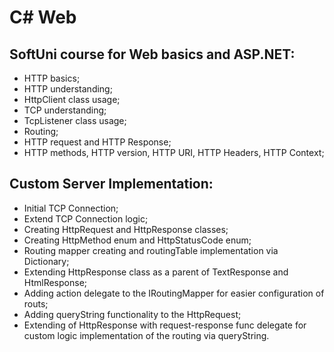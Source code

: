 # C# Web
## SoftUni course for Web basics and ASP.NET:

- HTTP basics;
- HTTP understanding;
- HttpClient class usage;
- TCP understanding;
- TcpListener class usage;
- Routing;
- HTTP request and HTTP Response;
- HTTP methods, HTTP version, HTTP URI, HTTP Headers, HTTP Context;


## Custom Server Implementation:
- Initial TCP Connection;
- Extend TCP Connection logic;
- Creating HttpRequest and HttpResponse classes;
- Creating HttpMethod enum and HttpStatusCode enum;
- Routing mapper creating and routingTable implementation via Dictionary;
- Extending HttpResponse class as a parent of TextResponse and HtmlResponse;
- Adding action delegate to the IRoutingMapper for easier configuration of routs;
- Adding queryString functionality to the HttpRequest;
- Extending of HttpResponse with request-response func delegate for custom logic implementation of the routing via queryString.


